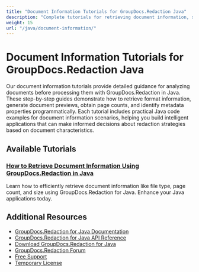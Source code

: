 ```yaml
---
title: "Document Information Tutorials for GroupDocs.Redaction Java"
description: "Complete tutorials for retrieving document information, supported formats, and generating page previews with GroupDocs.Redaction for Java."
weight: 15
url: "/java/document-information/"
---
```

# Document Information Tutorials for GroupDocs.Redaction Java

Our document information tutorials provide detailed guidance for analyzing documents before processing them with GroupDocs.Redaction in Java. These step-by-step guides demonstrate how to retrieve format information, generate document previews, obtain page counts, and identify metadata properties programmatically. Each tutorial includes practical Java code examples for document information scenarios, helping you build intelligent applications that can make informed decisions about redaction strategies based on document characteristics.

## Available Tutorials

### [How to Retrieve Document Information Using GroupDocs.Redaction in Java](./retrieve-document-info-using-groupdocs-redaction-java/)
Learn how to efficiently retrieve document information like file type, page count, and size using GroupDocs.Redaction for Java. Enhance your Java applications today.

## Additional Resources

- [GroupDocs.Redaction for Java Documentation](https://docs.groupdocs.com/redaction/java/)
- [GroupDocs.Redaction for Java API Reference](https://reference.groupdocs.com/redaction/java/)
- [Download GroupDocs.Redaction for Java](https://releases.groupdocs.com/redaction/java/)
- [GroupDocs.Redaction Forum](https://forum.groupdocs.com/c/redaction)
- [Free Support](https://forum.groupdocs.com/)
- [Temporary License](https://purchase.groupdocs.com/temporary-license/)
